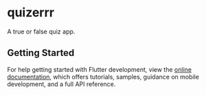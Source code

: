 # quizerrr

A true or false quiz app. 
<!-- Made by Ayush Thakur -->

## Getting Started

For help getting started with Flutter development, view the
[online documentation](https://docs.flutter.dev/), which offers tutorials,
samples, guidance on mobile development, and a full API reference.
